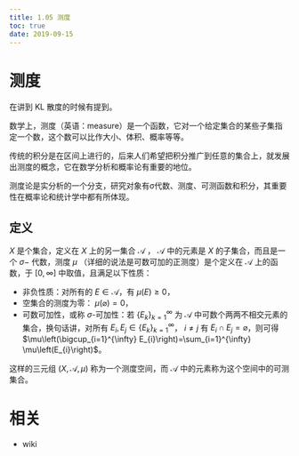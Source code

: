 ```yaml
---
title: 1.05 测度
toc: true
date: 2019-09-15
---
```


# 测度

在讲到 KL 散度的时候有提到。

数学上，测度（英语：measure）是一个函数，它对一个给定集合的某些子集指定一个数，这个数可以比作大小、体积、概率等等。

传统的积分是在区间上进行的，后来人们希望把积分推广到任意的集合上，就发展出测度的概念，它在数学分析和概率论有重要的地位。

测度论是实分析的一个分支，研究对象有σ代数、测度、可测函数和积分，其重要性在概率论和统计学中都有所体现。


## 定义


$X$ 是个集合，定义在 $X$ 上的另一集合 ${\mathcal {A}}$ ， ${\mathcal {A}}$ 中的元素是 $X$ 的子集合，而且是一个 $σ-$ 代数，测度 $\mu$ （详细的说法是可数可加的正测度）是个定义在 $\mathcal {A}$ 上的函数，于 $[0,\infty]$ 中取值，且满足以下性质：

- 非负性质：对所有的 $E\in {\mathcal {A}}$，有 $\mu (E)\geq 0$，
- 空集合的测度为零： $\mu(\varnothing)=0$，
- 可数可加性，或称 $\sigma$-可加性：若 $\left\{E_{k}\right\}_{k=1}^{\infty}$ 为 ${\mathcal {A}}$ 中可数个两两不相交元素的集合，换句话讲，对所有 $E_{i}, E_{j} \in\left\{E_{k}\right\}_{k=1}^{\infty}$， $i \neq j$ 有 $E_{i} \cap E_{j}=\varnothing$，则可得 $\mu\left(\bigcup_{i=1}^{\infty} E_{i}\right)=\sum_{i=1}^{\infty} \mu\left(E_{i}\right)$。



这样的三元组 $(X,{\mathcal {A}},\mu )$ 称为一个测度空间，而 ${\mathcal {A}}$ 中的元素称为这个空间中的可测集合。



# 相关

- wiki
